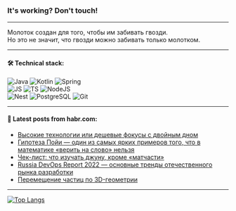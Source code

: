 ### It's working? Don't touch!

---
Молоток создан для того, чтобы им забивать гвозди. <br>
Но это не значит, что гвозди можно забивать только молотком.

---

#### 🛠️ Technical stack:

![Java](https://img.shields.io/badge/Java-informational?logo=Oracle&style=flat&logoColor=white&color=FF4500)
![Kotlin](https://img.shields.io/badge/Kotlin-informational?logo=Kotlin&style=flat&logoColor=white&color=774D97)
![Spring](https://img.shields.io/badge/SpringBoot-informational?logo=SpringBoot&style=flat&logoColor=white&color=6DB33F) <br>
![JS](https://img.shields.io/badge/JS-informational?logo=javaScript&style=flat&logoColor=black&color=F7Df1E)
![TS](https://img.shields.io/badge/TypeScript-informational?logo=typeScript&style=flat&logoColor=black&color=0667A8)
![NodeJS](https://img.shields.io/badge/NodeJS-informational?logo=node.js&style=flat&logoColor=white&color=70A760) <br>
![Nest](https://img.shields.io/badge/NestJS-informational?logo=NestJS&style=flat&logoColor=white&color=E0234E)
![PostgreSQL](https://img.shields.io/badge/PostgreSQL-informational?logo=PostgreSQL&style=flat&logoColor=white&color=DAA520)
![Git](https://img.shields.io/badge/Git-informational?logo=git&style=flat&logoColor=white&color=778899)

___

#### 💬 Latest posts from habr.com:

<!-- BLOG-POST-LIST:START -->
- [Высокие технологии или дешевые фокусы с двойным дном](https://habr.com/ru/articles/759344/?utm_source=habrahabr&utm_medium=rss&utm_campaign=759344)
- [Гипотеза Пойи — один из самых ярких примеров того, что в математике «верить на слово» нельзя](https://habr.com/ru/companies/vstack/articles/758884/?utm_source=habrahabr&utm_medium=rss&utm_campaign=758884)
- [Чек-лист: что изучать джуну, кроме «матчасти»](https://habr.com/ru/companies/rostelecom/articles/759216/?utm_source=habrahabr&utm_medium=rss&utm_campaign=759216)
- [Russia DevOps Report 2022 — основные тренды отечественного рынка разработки](https://habr.com/ru/companies/oleg-bunin/articles/759168/?utm_source=habrahabr&utm_medium=rss&utm_campaign=759168)
- [Перемещение частиц по 3D-геометрии](https://habr.com/ru/articles/759296/?utm_source=habrahabr&utm_medium=rss&utm_campaign=759296)
<!-- BLOG-POST-LIST:END -->

---
[![Top Langs](https://github-readme-stats-git-master-advtsetting-gmailcom.vercel.app/api/top-langs/?username=zloylis&langs_count=10&hide_title=false&title_color=e6edf3&size_weight=0.5&count_weight=0.5&layout=compact&hide_border=true&theme=dracula)](https://github.com/zloylis)

<!-- ![GitHub stats](https://github-readme-stats-git-master-advtsetting-gmailcom.vercel.app/api?username=zloylis&show_icons=true&hide_border=true&theme=dracula&hide_title=true&include_all_commits=true&count_private=true&hide=contribs&hide_rank=true) -->
